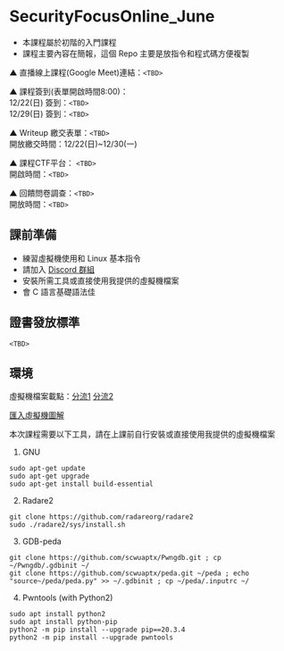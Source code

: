 # SecurityFocusOnline_June
- 本課程屬於初階的入門課程
- 課程主要內容在簡報，這個 Repo 主要是放指令和程式碼方便複製  

▲ 直播線上課程(Google Meet)連結：`<TBD>`

▲ 課程簽到(表單開啟時間8:00)：  
12/22(日) 簽到：`<TBD>`  
12/29(日) 簽到：`<TBD>`  

▲ Writeup 繳交表單：`<TBD>`  
開放繳交時間：12/22(日)~12/30(一)

▲ 課程CTF平台： `<TBD>`  
開啟時間：`<TBD>`

▲ 回饋問卷調查：`<TBD>`  
開放時間：`<TBD>`

## 課前準備
- 練習虛擬機使用和 Linux 基本指令
- 請加入 [Discord 群組](https://discord.gg/9G9eqSUyWA)
- 安裝所需工具或直接使用我提供的虛擬機檔案
- 會 C 語言基礎語法佳

## 證書發放標準
`<TBD>`

## 環境
虛擬機檔案載點：[分流1](https://drive.google.com/file/d/1hRD0UoNMt8flW2SJuIZf5L5QojCcTlm-/view?usp=drive_link) [分流2](https://drive.google.com/file/d/1zU_TVs8zIIAM1xKYzYwdKRVys4KDFQdv/view?usp=sharing)

[匯入虛擬機圖解](https://hackmd.io/@Flydragon/how2ovf)

本次課程需要以下工具，請在上課前自行安裝或直接使用我提供的虛擬機檔案

1. GNU
```
sudo apt-get update
sudo apt-get upgrade
sudo apt-get install build-essential
```
2. Radare2
```
git clone https://github.com/radareorg/radare2
sudo ./radare2/sys/install.sh
```
3. GDB-peda
```
git clone https://github.com/scwuaptx/Pwngdb.git ; cp ~/Pwngdb/.gdbinit ~/
git clone https://github.com/scwuaptx/peda.git ~/peda ; echo "source~/peda/peda.py" >> ~/.gdbinit ; cp ~/peda/.inputrc ~/
```
4. Pwntools (with Python2)
```
sudo apt install python2
sudo apt install python-pip
python2 -m pip install --upgrade pip==20.3.4
python2 -m pip install --upgrade pwntools
```